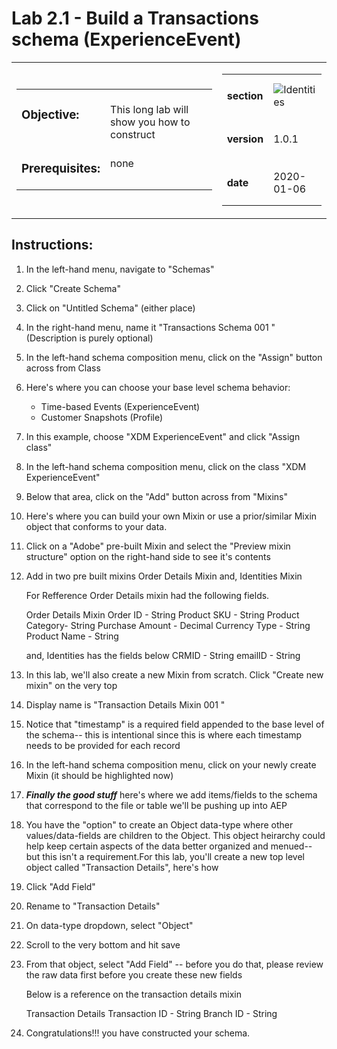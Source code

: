Lab 2.1 - Build a Transactions schema (ExperienceEvent)
==========
<table style="border-collapse: collapse; border: none;" class="tab" cellspacing="0" cellpadding="0">

<tr style="border: none;">

<div align="left">
<td width="600" style="border: none;">
<table>
<tbody valign="top">
      <tr width="500">
            <td valign="top"><h3>Objective:</h3></td>
            <td valign="top"><br>This long lab will show you how to construct 
            </td>
     </tr>
     <tr width="500">
           <td valign="top"><h3>Prerequisites:</h3></td>
           <td valign="top"><br>none
           </td>
     </tr>
</tbody>
</table>
</td>
</div>

<div align="right">
<td style="border: none;" valign="top">

<table>
<tbody valign="top">
      <tr>
            <td valign="middle" height="70"><b>section</b></td>
            <td valign="middle" height="70"><img src="https://github.com/adobe/AEP-Hands-on-Labs/blob/master/assets/images/left_hand_nav_menu_schemas.png?raw=true" alt="Identities"></td>
      </tr>
      <tr>
            <td valign="middle" height="70"><b>version</b></td>
            <td valign="middle" height="70">1.0.1</td>
      </tr>
      <tr>
            <td valign="middle" height="70"><b>date</b></td>
            <td valign="middle" height="70">2020-01-06</td>
      </tr>
</tbody>
</table>
</td>
</div>

</tr>
</table>

Instructions:
-----------------
1. In the left-hand menu, navigate to "Schemas"
2. Click "Create Schema"
3. Click on "Untitled Schema" (either place)
4. In the right-hand menu, name it "Transactions Schema 001 <your-initials>" (Description is purely optional)
5. In the left-hand schema composition menu, click on the "Assign" button across from Class
6. Here's where you can choose your base level schema behavior:

     - Time-based Events (ExperienceEvent)
     - Customer Snapshots (Profile)

7. In this example, choose "XDM ExperienceEvent" and click "Assign class"
8. In the left-hand schema composition menu, click on the class "XDM ExperienceEvent"
9. Below that area, click on the "Add" button across from "Mixins"
10. Here's where you can build your own Mixin or use a prior/similar Mixin object that conforms to your data.
11. Click on a  "Adobe" pre-built Mixin and select the "Preview mixin structure" option on the right-hand side to see it's contents
12. Add in two pre built mixins
      Order Details Mixin
      and, Identities Mixin
      
    For Refference Order Details mixin had the following fields.
   
    Order Details Mixin 
      Order ID - String
      Product SKU - String
      Product Category- String
      Purchase Amount - Decimal
      Currency Type - String
      Product Name - String
    
    and, Identities has the fields below
      CRMID - String
      emailID - String
        
13. In this lab, we'll also create a new Mixin from scratch.  Click "Create new mixin" on the very top
14. Display name is "Transaction Details Mixin 001 <your-initials>"
15. Notice that "timestamp" is a required field appended to the base level of the schema-- this is intentional since this is where each timestamp needs to be provided for each record
16. In the left-hand schema composition menu, click on your newly create Mixin (it should be highlighted now)
17. ***Finally the good stuff*** here's where we add items/fields to the schema that correspond to the file or table we'll be pushing up into AEP
18. You have the "option" to create an Object data-type where other values/data-fields are children to the Object. This object heirarchy could help keep certain aspects of the data better organized and menued-- but this isn't a requirement.For this lab, you'll create a new top level object called "Transaction Details", here's how

19. Click "Add Field"
20. Rename to "Transaction Details"
21. On data-type dropdown, select "Object"
22. Scroll to the very bottom and hit save
23. From that object, select "Add Field" -- before you do that, please review the raw data first before you create these new fields
    
    Below is a reference on the transaction details mixin
    
    Transaction Details
        Transaction ID - String
        Branch ID - String
 24. Congratulations!!! you have constructed your schema.
<br>
<br>
<br>
